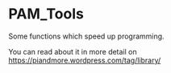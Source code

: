 # PAM_Tools

Some functions which speed up programming.

You can read about it in more detail on https://piandmore.wordpress.com/tag/library/
